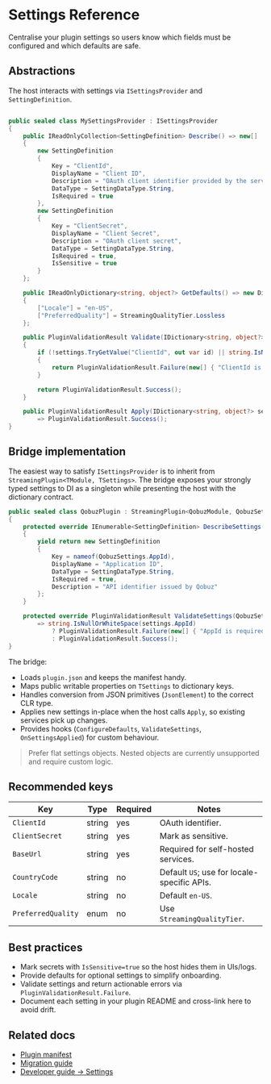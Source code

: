 # Settings Reference

Centralise your plugin settings so users know which fields must be configured and which defaults are safe.

## Abstractions
The host interacts with settings via `ISettingsProvider` and `SettingDefinition`.

```csharp

public sealed class MySettingsProvider : ISettingsProvider
{
    public IReadOnlyCollection<SettingDefinition> Describe() => new[]
    {
        new SettingDefinition
        {
            Key = "ClientId",
            DisplayName = "Client ID",
            Description = "OAuth client identifier provided by the service",
            DataType = SettingDataType.String,
            IsRequired = true
        },
        new SettingDefinition
        {
            Key = "ClientSecret",
            DisplayName = "Client Secret",
            Description = "OAuth client secret",
            DataType = SettingDataType.String,
            IsRequired = true,
            IsSensitive = true
        }
    };

    public IReadOnlyDictionary<string, object?> GetDefaults() => new Dictionary<string, object?>
    {
        ["Locale"] = "en-US",
        ["PreferredQuality"] = StreamingQualityTier.Lossless
    };

    public PluginValidationResult Validate(IDictionary<string, object?> settings)
    {
        if (!settings.TryGetValue("ClientId", out var id) || string.IsNullOrWhiteSpace(id as string))
        {
            return PluginValidationResult.Failure(new[] { "ClientId is required" });
        }

        return PluginValidationResult.Success();
    }

    public PluginValidationResult Apply(IDictionary<string, object?> settings)
        => PluginValidationResult.Success();
}

```

## Bridge implementation

The easiest way to satisfy `ISettingsProvider` is to inherit from `StreamingPlugin<TModule, TSettings>`. The bridge exposes your strongly typed settings to DI as a singleton while presenting the host with the dictionary contract.

```csharp
public sealed class QobuzPlugin : StreamingPlugin<QobuzModule, QobuzSettings>
{
    protected override IEnumerable<SettingDefinition> DescribeSettings()
    {
        yield return new SettingDefinition
        {
            Key = nameof(QobuzSettings.AppId),
            DisplayName = "Application ID",
            DataType = SettingDataType.String,
            IsRequired = true,
            Description = "API identifier issued by Qobuz"
        };
    }

    protected override PluginValidationResult ValidateSettings(QobuzSettings settings)
        => string.IsNullOrWhiteSpace(settings.AppId)
            ? PluginValidationResult.Failure(new[] { "AppId is required." })
            : PluginValidationResult.Success();
}
```

The bridge:

- Loads `plugin.json` and keeps the manifest handy.
- Maps public writable properties on `TSettings` to dictionary keys.
- Handles conversion from JSON primitives (`JsonElement`) to the correct CLR type.
- Applies new settings in-place when the host calls `Apply`, so existing services pick up changes.
- Provides hooks (`ConfigureDefaults`, `ValidateSettings`, `OnSettingsApplied`) for custom behaviour.

> Prefer flat settings objects. Nested objects are currently unsupported and require custom logic.

## Recommended keys

| Key | Type | Required | Notes |
|-----|------|----------|-------|
| `ClientId` | string | yes | OAuth identifier. |
| `ClientSecret` | string | yes | Mark as sensitive. |
| `BaseUrl` | string | yes | Required for self-hosted services. |
| `CountryCode` | string | no | Default `US`; use for locale-specific APIs. |
| `Locale` | string | no | Default `en-US`. |
| `PreferredQuality` | enum | no | Use `StreamingQualityTier`. |

## Best practices

- Mark secrets with `IsSensitive=true` so the host hides them in UIs/logs.
- Provide defaults for optional settings to simplify onboarding.
- Validate settings and return actionable errors via `PluginValidationResult.Failure`.
- Document each setting in your plugin README and cross-link here to avoid drift.

## Related docs

- [Plugin manifest](MANIFEST.md)
- [Migration guide](../migration/FROM_LEGACY.md)
- [Developer guide → Settings](../dev-guide/DEVELOPER_GUIDE.md#settings)


